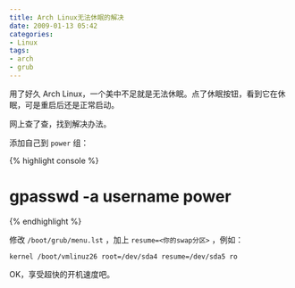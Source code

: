 ```yaml
---
title: Arch Linux无法休眠的解决
date: 2009-01-13 05:42
categories:
- Linux
tags:
- arch
- grub
---
```


用了好久 Arch
Linux，一个美中不足就是无法休眠。点了休眠按钮，看到它在休眠，可是重启后还是正常启动。

网上查了查，找到解决办法。

添加自己到 `power` 组：

{% highlight console %}
# gpasswd -a username power
{% endhighlight %}

修改 `/boot/grub/menu.lst` ，加上 `resume=<你的swap分区>` ，例如：

    kernel /boot/vmlinuz26 root=/dev/sda4 resume=/dev/sda5 ro

OK，享受超快的开机速度吧。

